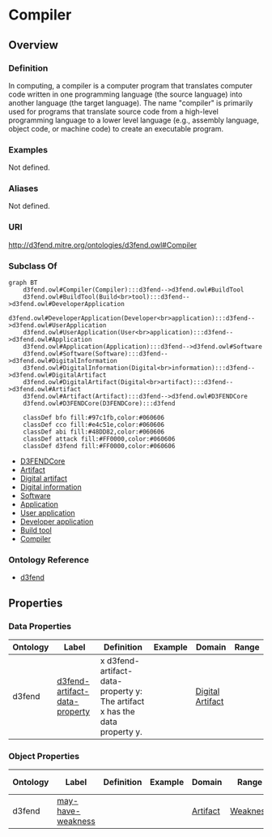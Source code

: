 # Compiler

## Overview

### Definition
In computing, a compiler is a computer program that translates computer code written in one programming language (the source language) into another language (the target language). The name "compiler" is primarily used for programs that translate source code from a high-level programming language to a lower level language (e.g., assembly language, object code, or machine code) to create an executable program.

### Examples
Not defined.

### Aliases
Not defined.

### URI
http://d3fend.mitre.org/ontologies/d3fend.owl#Compiler

### Subclass Of
```mermaid
graph BT
    d3fend.owl#Compiler(Compiler):::d3fend-->d3fend.owl#BuildTool
    d3fend.owl#BuildTool(Build<br>tool):::d3fend-->d3fend.owl#DeveloperApplication
    d3fend.owl#DeveloperApplication(Developer<br>application):::d3fend-->d3fend.owl#UserApplication
    d3fend.owl#UserApplication(User<br>application):::d3fend-->d3fend.owl#Application
    d3fend.owl#Application(Application):::d3fend-->d3fend.owl#Software
    d3fend.owl#Software(Software):::d3fend-->d3fend.owl#DigitalInformation
    d3fend.owl#DigitalInformation(Digital<br>information):::d3fend-->d3fend.owl#DigitalArtifact
    d3fend.owl#DigitalArtifact(Digital<br>artifact):::d3fend-->d3fend.owl#Artifact
    d3fend.owl#Artifact(Artifact):::d3fend-->d3fend.owl#D3FENDCore
    d3fend.owl#D3FENDCore(D3FENDCore):::d3fend
    
    classDef bfo fill:#97c1fb,color:#060606
    classDef cco fill:#e4c51e,color:#060606
    classDef abi fill:#48DD82,color:#060606
    classDef attack fill:#FF0000,color:#060606
    classDef d3fend fill:#FF0000,color:#060606
```

- [D3FENDCore](/docs/ontology/reference/model/D3FENDCore/D3FENDCore.md)
- [Artifact](/docs/ontology/reference/model/D3FENDCore/Artifact/Artifact.md)
- [Digital artifact](/docs/ontology/reference/model/D3FENDCore/Artifact/Digital%20artifact/Digital%20artifact.md)
- [Digital information](/docs/ontology/reference/model/D3FENDCore/Artifact/Digital%20artifact/Digital%20information/Digital%20information.md)
- [Software](/docs/ontology/reference/model/D3FENDCore/Artifact/Digital%20artifact/Digital%20information/Software/Software.md)
- [Application](/docs/ontology/reference/model/D3FENDCore/Artifact/Digital%20artifact/Digital%20information/Software/Application/Application.md)
- [User application](/docs/ontology/reference/model/D3FENDCore/Artifact/Digital%20artifact/Digital%20information/Software/Application/User%20application/User%20application.md)
- [Developer application](/docs/ontology/reference/model/D3FENDCore/Artifact/Digital%20artifact/Digital%20information/Software/Application/User%20application/Developer%20application/Developer%20application.md)
- [Build tool](/docs/ontology/reference/model/D3FENDCore/Artifact/Digital%20artifact/Digital%20information/Software/Application/User%20application/Developer%20application/Build%20tool/Build%20tool.md)
- [Compiler](/docs/ontology/reference/model/D3FENDCore/Artifact/Digital%20artifact/Digital%20information/Software/Application/User%20application/Developer%20application/Build%20tool/Compiler/Compiler.md)


### Ontology Reference
- [d3fend](http://d3fend.mitre.org/ontologies/d3fend.owl#)

## Properties
### Data Properties
| Ontology | Label | Definition | Example | Domain | Range |
|----------|-------|------------|---------|--------|-------|
| d3fend | [d3fend-artifact-data-property](http://d3fend.mitre.org/ontologies/d3fend.owl#d3fend-artifact-data-property) | x d3fend-artifact-data-property y: The artifact x has the data property y. |  | [Digital Artifact](/docs/ontology/reference/model/D3FENDCore/Artifact/Digital%20artifact/Digital%20artifact.md) | []() |

### Object Properties
| Ontology | Label | Definition | Example | Domain | Range | Inverse Of |
|----------|-------|------------|---------|--------|-------|------------|
| d3fend | [may-have-weakness](http://d3fend.mitre.org/ontologies/d3fend.owl#may-have-weakness) |  |  | [Artifact](/docs/ontology/reference/model/D3FENDCore/Artifact/Artifact.md) | [Weakness](/docs/ontology/reference/model/D3FENDCore/Weakness/Weakness.md) | []() |

